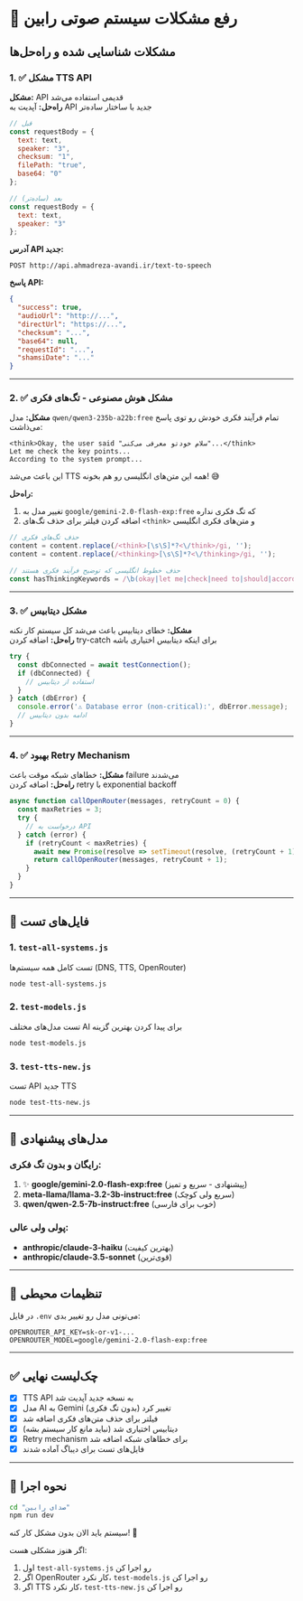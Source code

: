 # 🔧 رفع مشکلات سیستم صوتی رابین

## مشکلات شناسایی شده و راه‌حل‌ها

### 1. ✅ مشکل TTS API
**مشکل:** API قدیمی استفاده می‌شد  
**راه‌حل:** آپدیت به API جدید با ساختار ساده‌تر

```javascript
// قبل
const requestBody = {
  text: text,
  speaker: "3",
  checksum: "1",
  filePath: "true",
  base64: "0"
};

// بعد (ساده‌تر)
const requestBody = {
  text: text,
  speaker: "3"
};
```

**آدرس API جدید:**
```
POST http://api.ahmadreza-avandi.ir/text-to-speech
```

**پاسخ API:**
```json
{
  "success": true,
  "audioUrl": "http://...",
  "directUrl": "https://...",
  "checksum": "...",
  "base64": null,
  "requestId": "...",
  "shamsiDate": "..."
}
```

---

### 2. ✅ مشکل هوش مصنوعی - تگ‌های فکری
**مشکل:** مدل `qwen/qwen3-235b-a22b:free` تمام فرآیند فکری خودش رو توی پاسخ می‌ذاشت:

```
<think>Okay, the user said "سلام خودتو معرفی می‌کنی"...</think>
Let me check the key points...
According to the system prompt...
```

این باعث می‌شد TTS همه این متن‌های انگلیسی رو هم بخونه! 😅

**راه‌حل:**
1. تغییر مدل به `google/gemini-2.0-flash-exp:free` که تگ فکری نداره
2. اضافه کردن فیلتر برای حذف تگ‌های `<think>` و متن‌های فکری انگلیسی

```typescript
// حذف تگ‌های فکری
content = content.replace(/<think>[\s\S]*?<\/think>/gi, '');
content = content.replace(/<thinking>[\s\S]*?<\/thinking>/gi, '');

// حذف خطوط انگلیسی که توضیح فرآیند فکری هستند
const hasThinkingKeywords = /\b(okay|let me|check|need to|should|according to)\b/i.test(line);
```

---

### 3. ✅ مشکل دیتابیس
**مشکل:** خطای دیتابیس باعث می‌شد کل سیستم کار نکنه  
**راه‌حل:** اضافه کردن try-catch برای اینکه دیتابیس اختیاری باشه

```typescript
try {
  const dbConnected = await testConnection();
  if (dbConnected) {
    // استفاده از دیتابیس
  }
} catch (dbError) {
  console.error('⚠️ Database error (non-critical):', dbError.message);
  // ادامه بدون دیتابیس
}
```

---

### 4. ✅ بهبود Retry Mechanism
**مشکل:** خطاهای شبکه موقت باعث failure می‌شدند  
**راه‌حل:** اضافه کردن retry با exponential backoff

```typescript
async function callOpenRouter(messages, retryCount = 0) {
  const maxRetries = 3;
  try {
    // درخواست به API
  } catch (error) {
    if (retryCount < maxRetries) {
      await new Promise(resolve => setTimeout(resolve, (retryCount + 1) * 2000));
      return callOpenRouter(messages, retryCount + 1);
    }
  }
}
```

---

## 🧪 فایل‌های تست

### 1. `test-all-systems.js`
تست کامل همه سیستم‌ها (DNS, TTS, OpenRouter)

```bash
node test-all-systems.js
```

### 2. `test-models.js`
تست مدل‌های مختلف AI برای پیدا کردن بهترین گزینه

```bash
node test-models.js
```

### 3. `test-tts-new.js`
تست API جدید TTS

```bash
node test-tts-new.js
```

---

## 🎯 مدل‌های پیشنهادی

### رایگان و بدون تگ فکری:
1. ✨ **google/gemini-2.0-flash-exp:free** (پیشنهادی - سریع و تمیز)
2. **meta-llama/llama-3.2-3b-instruct:free** (سریع ولی کوچک)
3. **qwen/qwen-2.5-7b-instruct:free** (خوب برای فارسی)

### پولی ولی عالی:
- **anthropic/claude-3-haiku** (بهترین کیفیت)
- **anthropic/claude-3.5-sonnet** (قوی‌ترین)

---

## 📝 تنظیمات محیطی

در فایل `.env` می‌تونی مدل رو تغییر بدی:

```env
OPENROUTER_API_KEY=sk-or-v1-...
OPENROUTER_MODEL=google/gemini-2.0-flash-exp:free
```

---

## ✅ چک‌لیست نهایی

- [x] TTS API به نسخه جدید آپدیت شد
- [x] مدل AI به Gemini تغییر کرد (بدون تگ فکری)
- [x] فیلتر برای حذف متن‌های فکری اضافه شد
- [x] دیتابیس اختیاری شد (نباید مانع کار سیستم بشه)
- [x] Retry mechanism برای خطاهای شبکه اضافه شد
- [x] فایل‌های تست برای دیباگ آماده شدند

---

## 🚀 نحوه اجرا

```bash
cd "صدای رابین"
npm run dev
```

سیستم باید الان بدون مشکل کار کنه! 🎉

اگر هنوز مشکلی هست:
1. اول `test-all-systems.js` رو اجرا کن
2. اگر OpenRouter کار نکرد، `test-models.js` رو اجرا کن
3. اگر TTS کار نکرد، `test-tts-new.js` رو اجرا کن
